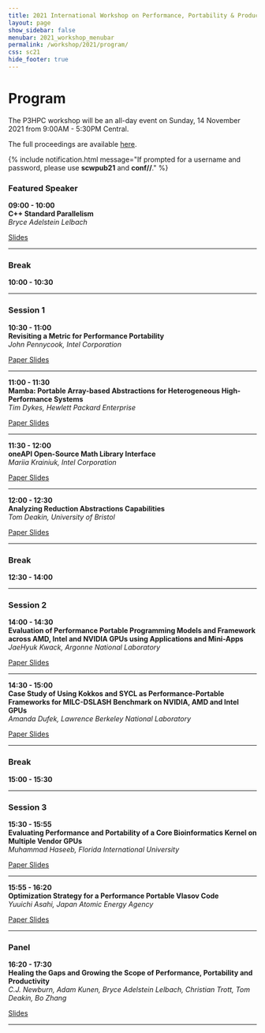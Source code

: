 ```yaml
---
title: 2021 International Workshop on Performance, Portability & Productivity in HPC
layout: page
show_sidebar: false
menubar: 2021_workshop_menubar
permalink: /workshop/2021/program/
css: sc21
hide_footer: true
---
```


# Program

The P3HPC workshop will be an all-day event on Sunday, 14 November 2021 from 9:00AM - 5:30PM Central.

The full proceedings are available
[here](https://scwpub21:conf21%2f%2f@conferences.computer.org/scwpub/#!/toc/14).

{% include notification.html message="If prompted for a username and password, please use 
<b>scwpub21</b> and <b>conf//</b>."
%}

### Featured Speaker

<p>
<b>09:00 - 10:00</b><br />
<b>C++ Standard Parallelism</b><br />
<i>Bryce Adelstein Lelbach</i><br />
<div class="buttons">
 <a class="button is-primary" href="" disabled>
  <span class="icon is-small">
   <i class="fas fa-chalkboard-teacher"></i>
  </span>
  <span>Slides</span>
</a>
</div>
</p>

<hr>

### Break

**10:00 - 10:30**

<hr>

### Session 1

<p>
<b>10:30 - 11:00</b><br />
<b>Revisiting a Metric for Performance Portability</b><br />  
<i>John Pennycook, Intel Corporation</i><br />
<div class="buttons">
 <a class="button is-primary" href="https://scwpub21:conf21%2f%2f@conferences.computer.org/scwpub/pdfs/P3HPC2021-7Aq9DacN7vI26kVvaGa3bQ/243900a001/243900a001.pdf">
  <span class="icon is-small">
   <i class="fas fa-file-alt"></i>
  </span>
  <span>Paper</span>
 </a>
 <a class="button is-primary" href="" disabled>
  <span class="icon is-small">
   <i class="fas fa-chalkboard-teacher"></i>
  </span>
  <span>Slides</span>
 </a>
</div>
</p>

<hr>

<p>
<b>11:00 - 11:30</b><br /> 
<b>Mamba: Portable Array-based Abstractions for Heterogeneous High-Performance Systems</b><br />
<i>Tim Dykes, Hewlett Packard Enterprise</i><br />
<div class="buttons">
 <a class="button is-primary" href="https://scwpub21:conf21%2f%2f@conferences.computer.org/scwpub/pdfs/P3HPC2021-7Aq9DacN7vI26kVvaGa3bQ/243900a010/243900a010.pdf">
  <span class="icon is-small">
   <i class="fas fa-file-alt"></i>
  </span>
  <span>Paper</span>
 </a>
 <a class="button is-primary" href="" disabled>
  <span class="icon is-small">
   <i class="fas fa-chalkboard-teacher"></i>
  </span>
  <span>Slides</span>
 </a>
</div>
</p>

<hr>

<p>
<b>11:30 - 12:00</b><br /> 
<b>oneAPI Open-Source Math Library Interface</b><br />
<i>Mariia Krainiuk, Intel Corporation</i><br />
<div class="buttons">
 <a class="button is-primary" href="https://scwpub21:conf21%2f%2f@conferences.computer.org/scwpub/pdfs/P3HPC2021-7Aq9DacN7vI26kVvaGa3bQ/243900a022/243900a022.pdf">
  <span class="icon is-small">
   <i class="fas fa-file-alt"></i>
  </span>
  <span>Paper</span>
 </a>
 <a class="button is-primary" href="" disabled>
  <span class="icon is-small">
   <i class="fas fa-chalkboard-teacher"></i>
  </span>
  <span>Slides</span>
 </a>
</div>
</p>

<hr>

<p>
<b>12:00 - 12:30</b><br /> 
<b>Analyzing Reduction Abstractions Capabilities</b><br />
<i>Tom Deakin, University of Bristol</i><br />
<div class="buttons">
 <a class="button is-primary" href="https://scwpub21:conf21%2f%2f@conferences.computer.org/scwpub/pdfs/P3HPC2021-7Aq9DacN7vI26kVvaGa3bQ/243900a033/243900a033.pdf">
  <span class="icon is-small">
   <i class="fas fa-file-alt"></i>
  </span>
  <span>Paper</span>
 </a>
 <a class="button is-primary" href="" disabled>
  <span class="icon is-small">
   <i class="fas fa-chalkboard-teacher"></i>
  </span>
  <span>Slides</span>
 </a>
</div>
</p>

<hr>

### Break

**12:30 - 14:00**

<hr>

### Session 2

<p>
<b>14:00 - 14:30</b><br />
<b>Evaluation of Performance Portable Programming Models and Framework across AMD, Intel and NVIDIA GPUs using Applications and Mini-Apps</b><br />  
<i>JaeHyuk Kwack, Argonne National Laboratory</i><br />
<div class="buttons">
 <a class="button is-primary" href="https://scwpub21:conf21%2f%2f@conferences.computer.org/scwpub/pdfs/P3HPC2021-7Aq9DacN7vI26kVvaGa3bQ/243900a045/243900a045.pdf">
  <span class="icon is-small">
   <i class="fas fa-file-alt"></i>
  </span>
  <span>Paper</span>
 </a>
 <a class="button is-primary" href="" disabled>
  <span class="icon is-small">
   <i class="fas fa-chalkboard-teacher"></i>
  </span>
  <span>Slides</span>
 </a>
</div>
</p>

<hr>

<p>
<b>14:30 - 15:00</b><br />
<b>Case Study of Using Kokkos and SYCL as Performance-Portable Frameworks for MILC-DSLASH Benchmark on NVIDIA, AMD and Intel GPUs</b><br />  
<i>Amanda Dufek, Lawrence Berkeley National Laboratory</i><br />
<div class="buttons">
 <a class="button is-primary" href="https://scwpub21:conf21%2f%2f@conferences.computer.org/scwpub/pdfs/P3HPC2021-7Aq9DacN7vI26kVvaGa3bQ/243900a057/243900a057.pdf">
  <span class="icon is-small">
   <i class="fas fa-file-alt"></i>
  </span>
  <span>Paper</span>
 </a>
 <a class="button is-primary" href="" disabled>
  <span class="icon is-small">
   <i class="fas fa-chalkboard-teacher"></i>
  </span>
  <span>Slides</span>
 </a>
</div>
</p>

<hr>

### Break

**15:00 - 15:30**

<hr>

### Session 3

<p>
<b>15:30 - 15:55</b><br />
<b>Evaluating Performance and Portability of a Core Bioinformatics Kernel on Multiple Vendor GPUs</b><br />  
<i>Muhammad Haseeb, Florida International University</i><br />
<div class="buttons">
 <a class="button is-primary" href="https://scwpub21:conf21%2f%2f@conferences.computer.org/scwpub/pdfs/P3HPC2021-7Aq9DacN7vI26kVvaGa3bQ/243900a068/243900a068.pdf">
  <span class="icon is-small">
   <i class="fas fa-file-alt"></i>
  </span>
  <span>Paper</span>
 </a>
 <a class="button is-primary" href="" disabled>
  <span class="icon is-small">
   <i class="fas fa-chalkboard-teacher"></i>
  </span>
  <span>Slides</span>
 </a>
</div>
</p>

<hr>

<p>
<b>15:55 - 16:20</b><br />
<b>Optimization Strategy for a Performance Portable Vlasov Code</b><br />  
<i>Yuuichi Asahi, Japan Atomic Energy Agency</i><br />
<div class="buttons">
 <a class="button is-primary" href="https://scwpub21:conf21%2f%2f@conferences.computer.org/scwpub/pdfs/P3HPC2021-7Aq9DacN7vI26kVvaGa3bQ/243900a079/243900a079.pdf">
  <span class="icon is-small">
   <i class="fas fa-file-alt"></i>
  </span>
  <span>Paper</span>
 </a>
 <a class="button is-primary" href="" disabled>
  <span class="icon is-small">
   <i class="fas fa-chalkboard-teacher"></i>
  </span>
  <span>Slides</span>
 </a>
</div>
</p>

<hr>

### Panel

<p>
<b>16:20 - 17:30</b><br /> 
<b>Healing the Gaps and Growing the Scope of Performance, Portability and Productivity</b><br /> 
<i>C.J. Newburn, Adam Kunen, Bryce Adelstein Lelbach, Christian Trott, Tom Deakin, Bo Zhang</i><br />
<div class="buttons">
 <a class="button is-primary" href="" disabled>
  <span class="icon is-small">
   <i class="fas fa-chalkboard-teacher"></i>
  </span>
  <span>Slides</span>
 </a>
</div>
</p>

<hr>

